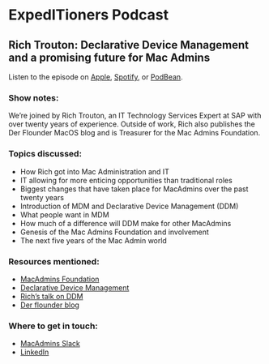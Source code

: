 # ExpedITioners Podcast

## Rich Trouton: Declarative Device Management and a promising future for Mac Admins

Listen to the episode on [Apple](https://podcasts.apple.com/us/podcast/rich-trouton-declarative-device-management-and/id1641183838?i=1000626388077), [Spotify](https://open.spotify.com/episode/7AHJinyvizmoHdfVTINu9y?si=sYhKqJXzQhetv8KyNMTxdA), or [PodBean](https://www.podbean.com/ew/pb-w65bb-1494d01).

### Show notes:&#x20;

We’re joined by Rich Trouton, an IT Technology Services Expert at SAP with over twenty years of experience. Outside of work, Rich also publishes the Der Flounder MacOS blog and is Treasurer for the Mac Admins Foundation.

### Topics discussed:

* How Rich got into Mac Administration and IT
* IT allowing for more enticing opportunities than traditional roles
* Biggest changes that have taken place for MacAdmins over the past twenty years
* Introduction of MDM and Declarative Device Management (DDM)
* What people want in MDM
* How much of a difference will DDM make for other MacAdmins
* Genesis of the Mac Admins Foundation and involvement
* The next five years of the Mac Admin world

### Resources mentioned:

* [MacAdmins Foundation](https://www.macadmins.org/about-the-mac-admins-foundation)
* [Declarative Device Management](https://fleetdm.com/announcements/embracing-the-future-declarative-device-management)
* [Rich’s talk on DDM](https://www.youtube.com/watch?v=ttKcFGOw7oo)
* [Der flounder blog](https://derflounder.wordpress.com/)

### Where to get in touch:

* [MacAdmins Slack](https://join.slack.com/t/macadmins/shared\_invite/zt-20clw2xpd-fi\_TB\~i8n\_H\_i7CWxbCchw)
* [LinkedIn](https://www.linkedin.com/in/rtrouton/)

